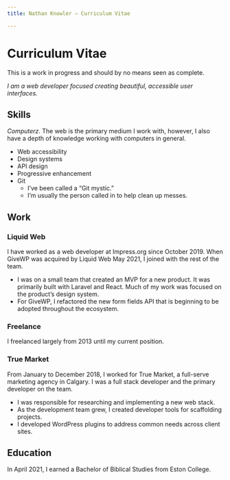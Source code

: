 ```yaml
---
title: Nathan Knowler – Curriculum Vitae

---
```

# Curriculum Vitae

This is a work in progress and should by no means seen as complete.

_I am a web developer focused creating beautiful, accessible user
interfaces._

## Skills

_Computerz_. The web is the primary medium I work with, however, I also have a
depth of knowledge working with computers in general.

- Web accessibility
- Design systems
- API design
- Progressive enhancement
- Git
  - I’ve been called a “Git mystic.”
  - I’m usually the person called in to help clean up messes.

## Work

### Liquid Web

I have worked as a web developer at Impress.org since October 2019. When GiveWP
was acquired by Liquid Web May 2021, I joined with the rest of the team.

* I was on a small team that created an MVP for a new product. It was primarily
  built with Laravel and React. Much of my work was focused on the product’s
  design system.
* For GiveWP, I refactored the new form fields API that is beginning to be
  adopted throughout the ecosystem.

### Freelance

I freelanced largely from 2013 until my current position.

### True Market

From January to December 2018, I worked for True Market, a full-serve
marketing agency in Calgary. I was a full stack developer and the
primary developer on the team.

* I was responsible for researching and implementing a new web stack.
* As the development team grew, I created developer tools for
  scaffolding projects.
* I developed WordPress plugins to address common needs across client
  sites.

## Education

In April 2021, I earned a Bachelor of Biblical Studies from Eston
College.
